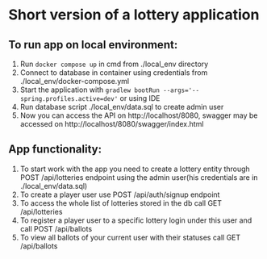 # Short version of a lottery application

## To run app on local environment: 
1. Run `docker compose up` in cmd from ./local_env directory
2. Connect to database in container using credentials from ./local_env/docker-compose.yml
3. Start the application with `gradlew bootRun --args='--spring.profiles.active=dev'` or using IDE
4. Run database script ./local_env/data.sql to create admin user
5. Now you can access the API on http://localhost/8080, swagger may be accessed on http://localhost/8080/swagger/index.html

## App functionality:
1. To start work with the app you need to create a lottery entity through POST /api/lotteries endpoint using the admin user(his credentials are in ./local_env/data.sql)
2. To create a player user use POST /api/auth/signup endpoint
3. To access the whole list of lotteries stored in the db call GET /api/lotteries
4. To register a player user to a specific lottery login under this user and call POST /api/ballots
5. To view all ballots of your current user with their statuses call GET /api/ballots
